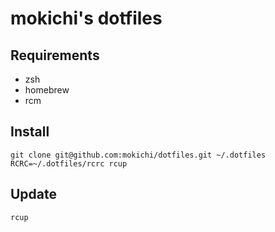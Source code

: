 # mokichi's dotfiles

## Requirements

- zsh
- homebrew
- rcm

## Install

```
git clone git@github.com:mokichi/dotfiles.git ~/.dotfiles
RCRC=~/.dotfiles/rcrc rcup
```

## Update

```
rcup
```
